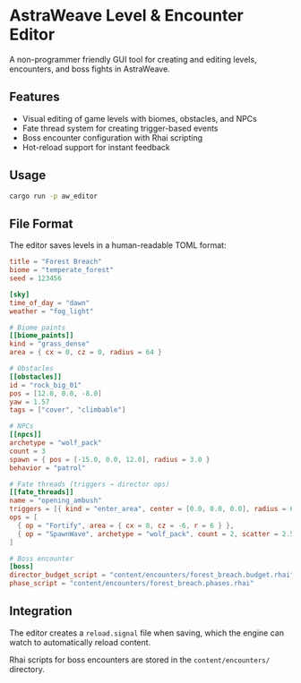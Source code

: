 # AstraWeave Level & Encounter Editor

A non-programmer friendly GUI tool for creating and editing levels, encounters, and boss fights in AstraWeave.

## Features

- Visual editing of game levels with biomes, obstacles, and NPCs
- Fate thread system for creating trigger-based events
- Boss encounter configuration with Rhai scripting
- Hot-reload support for instant feedback

## Usage

```bash
cargo run -p aw_editor
```

## File Format

The editor saves levels in a human-readable TOML format:

```toml
title = "Forest Breach"
biome = "temperate_forest"
seed = 123456

[sky]
time_of_day = "dawn"
weather = "fog_light"

# Biome paints
[[biome_paints]]
kind = "grass_dense"
area = { cx = 0, cz = 0, radius = 64 }

# Obstacles
[[obstacles]]
id = "rock_big_01"
pos = [12.0, 0.0, -8.0]
yaw = 1.57
tags = ["cover", "climbable"]

# NPCs
[[npcs]]
archetype = "wolf_pack"
count = 3
spawn = { pos = [-15.0, 0.0, 12.0], radius = 3.0 }
behavior = "patrol"

# Fate threads (triggers → director ops)
[[fate_threads]]
name = "opening_ambush"
triggers = [{ kind = "enter_area", center = [0.0, 0.0, 0.0], radius = 6.0 }]
ops = [
  { op = "Fortify", area = { cx = 8, cz = -6, r = 6 } },
  { op = "SpawnWave", archetype = "wolf_pack", count = 2, scatter = 2.5 }
]

# Boss encounter
[boss]
director_budget_script = "content/encounters/forest_breach.budget.rhai"
phase_script = "content/encounters/forest_breach.phases.rhai"
```

## Integration

The editor creates a `reload.signal` file when saving, which the engine can watch to automatically reload content.

Rhai scripts for boss encounters are stored in the `content/encounters/` directory.